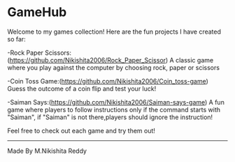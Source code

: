 # GameHub

Welcome to my games collection!
Here are the fun projects I have created so far:

-Rock Paper Scissors:(https://github.com/Nikishita2006/Rock_Paper_Scissor)
A classic game where you play against the computer by choosing rock, paper or scissors

-Coin Toss Game:(https://github.com/Nikishita2006/Coin_toss-game)
Guess the outcome of a coin flip and test your luck!

-Saiman Says:(https://github.com/Nikishita2006/Saiman-says-game)
A fun game where players to follow instructions only if the command starts with "Saiman", if "Saiman" is not there,players should ignore the instruction!

Feel free to check out each game and try them out!

---
Made By M.Nikishita Reddy
